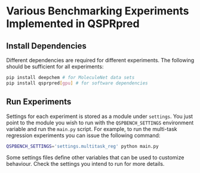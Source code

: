 # Various Benchmarking Experiments Implemented in QSPRpred

## Install Dependencies

Different dependencies are required for different experiments. The following should be sufficient for all experiments:

```bash
pip install deepchem # for MoleculeNet data sets
pip install qsprpred[gpu] # for software dependencies
```

## Run Experiments

Settings for each experiment is stored as a module under `settings`. You just point to the module you wish to run with the `QSPBENCH_SETTINGS` environment variable and run the `main.py` script. For example, to run the multi-task regression experiments you can issue the following command:

```bash
QSPBENCH_SETTINGS='settings.multitask_reg' python main.py
```

Some settings files define other variables that can be used to customize behaviour. Check the settings you intend to run for more details.
